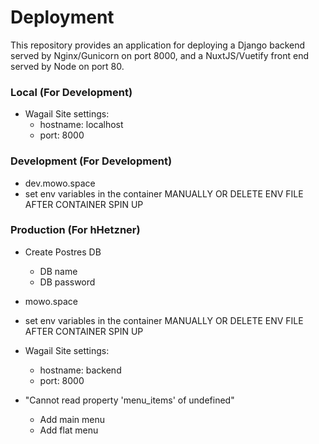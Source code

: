 # Deployment

This repository provides an application for deploying a Django backend served by Nginx/Gunicorn on port 8000, and a NuxtJS/Vuetify front end served by Node on port 80.


### Local (For Development)

* Wagail Site settings: 
    * hostname: localhost
    * port: 8000


### Development (For Development)

* dev.mowo.space
* set env variables in the container MANUALLY OR DELETE ENV FILE AFTER CONTAINER SPIN UP



### Production (For hHetzner)

* Create Postres DB
    * DB name
    * DB password

* mowo.space
* set env variables in the container MANUALLY OR DELETE ENV FILE AFTER CONTAINER SPIN UP

* Wagail Site settings: 
    * hostname: backend
    * port: 8000

* "Cannot read property 'menu_items' of undefined"
    * Add main menu
    * Add flat menu

